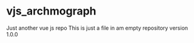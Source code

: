 # vjs_archmograph
Just another vue js repo
This is just a file in am empty repository
version 1.0.0
